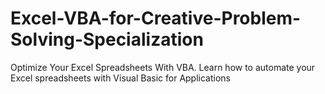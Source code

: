 # Excel-VBA-for-Creative-Problem-Solving-Specialization
Optimize Your Excel Spreadsheets With VBA. Learn how to automate your Excel spreadsheets with Visual Basic for Applications
